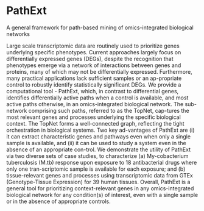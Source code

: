 # PathExt
 A general framework for path-based mining of omics-integrated biological networks

Large scale transcriptomic data are routinely used to prioritize genes underlying specific phenotypes. Current approaches largely focus on differentially expressed genes (DEGs), despite the recognition that phenotypes emerge via a network of interactions between genes and proteins, many of which may not be differentially expressed. Furthermore, many practical applications lack sufficient samples or an ap-propriate control to robustly identify statistically significant DEGs.
We provide a computational tool - PathExt, which, in contrast to differential genes, identifies differentially active paths when a control is available, and most active paths otherwise, in an omics-integrated biological network. The sub-network comprising such paths, referred to as the TopNet, cap-tures the most relevant genes and processes underlying the specific biological context. The TopNet forms a well-connected graph, reflecting the tight orchestration in biological systems. Two key ad-vantages of PathExt are (i) it can extract characteristic genes and pathways even when only a single sample is available, and (ii) it can be used to study a system even in the absence of an appropriate con-trol. We demonstrate the utility of PathExt via two diverse sets of case studies, to characterize (a) My-cobacterium tuberculosis (M.tb) response upon exposure to 18 antibacterial drugs where only one tran-scriptomic sample is available for each exposure; and (b) tissue-relevant genes and processes using transcriptomic data from GTEx (Genotype-Tissue Expression) for 39 human tissues. Overall, PathExt is a general tool for prioritizing context-relevant genes in any omics-integrated biological network for any condition(s) of interest, even with a single sample or in the absence of appropriate controls.
